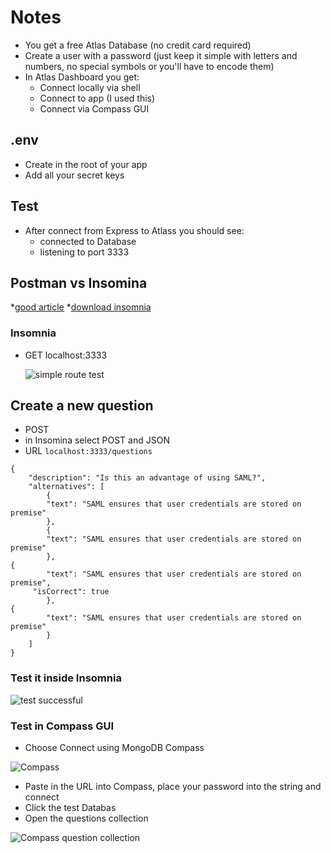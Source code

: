 # Notes

* You get a free Atlas Database (no credit card required)
* Create a user with a password (just keep it simple with letters and numbers, no special symbols or you'll have to encode them)
* In Atlas Dashboard you get:
    - Connect locally via shell
    - Connect to app (I used this)
    - Connect via Compass GUI

## .env
* Create in the root of your app
* Add all your secret keys

## Test
* After connect from Express to Atlass you should see:
    - connected to Database
    - listening to port 3333

## Postman vs Insomina
*[good article](https://itnext.io/postman-vs-insomnia-comparing-the-api-testing-tools-4f12099275c1)
*[download insomnia](https://insomnia.rest/)

### Insomnia
* GET localhost:3333

    ![simple route test](https://i.imgur.com/R4tXavW.png)

## Create a new question
* POST
* in Insomina select POST and JSON
* URL `localhost:3333/questions`

```
{
	"description": "Is this an advantage of using SAML?",
	"alternatives": [
		{
		"text": "SAML ensures that user credentials are stored on premise"
		},
		{
		"text": "SAML ensures that user credentials are stored on premise"
		},
{
		"text": "SAML ensures that user credentials are stored on premise",
	 "isCorrect": true
		},
{
		"text": "SAML ensures that user credentials are stored on premise"
		}
	]
}
```

### Test it inside Insomnia
![test successful](https://i.imgur.com/HxUr59g.png)

### Test in Compass GUI
* Choose Connect using MongoDB Compass

![Compass](https://i.imgur.com/lhysDb7.png)

* Paste in the URL into Compass, place your password into the string and connect
* Click the test Databas
* Open the questions collection

![Compass question collection](https://i.imgur.com/uJdTvu1.png)

